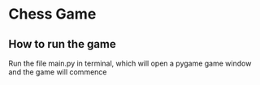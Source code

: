 # Chess Game

## How to run the game

Run the file main.py in terminal, which will open a pygame game window and the game will commence